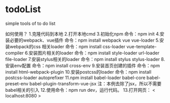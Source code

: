 # todoList
simple tools of to do list

如何使用？
1.克隆代码到本地
2.打开本地cmd
3.初始化npm
命令：npm init
4.安装必要的webpack、vue插件
命令：npm install webpack vue vue-loader
5.安装webpack的css 相关loader
命令：npm install css-loader vue-template-compiler
6.安装图片相关的loader
命令：npm install style-loader url-loader file-loader
7.安装stylus相关的loader
命令：npm install stylus stylus-loader
8.安装env配置
命令：npm install cross-env
9.安装首页创建的插件
命令：npm install html-webpack-plugin
10.安装postcss的loader
命令：npm install postcss-loader autoprefixer
11.npm install babel-loader babel-core babel-preset-env babel-plugin-transform-vue-jsx
注：本例去除了jsx，所以不需要babel相关的引入
12.使用命令：npm run dev，运行代码。
13.打开网页： < localhost:8080 >
